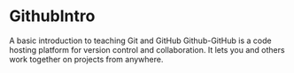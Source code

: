 # GithubIntro
A basic introduction to teaching Git and GitHub
Github-GitHub is a code hosting platform for version control and collaboration. It lets you and others work together on projects from anywhere.


